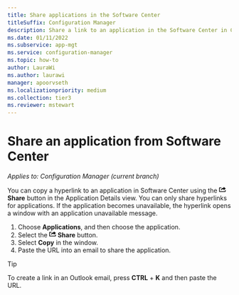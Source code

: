 ```yaml
---
title: Share applications in the Software Center
titleSuffix: Configuration Manager
description: Share a link to an application in the Software Center in Configuration Manager.
ms.date: 01/11/2022
ms.subservice: app-mgt
ms.service: configuration-manager
ms.topic: how-to
author: LauraWi
ms.author: laurawi
manager: apoorvseth
ms.localizationpriority: medium
ms.collection: tier3
ms.reviewer: mstewart
---
```


# Share an application from Software Center

*Applies to: Configuration Manager (current branch)* <!-- 1706 -->

You can copy a hyperlink to an application in Software Center using the  ![Share](media/share15.png)  **Share** button in the Application Details view. You can only share hyperlinks for applications. If the application becomes unavailable, the hyperlink opens a window with an application unavailable message.

1. Choose **Applications**, and then choose the application.
2. Select the ![Share](media/share15.png) **Share** button.
3. Select **Copy** in the window.
4. Paste the URL into an email to share the application.

> [!TIP]
> To create a link in an Outlook email, press **CTRL** + **K** and then paste the URL.
